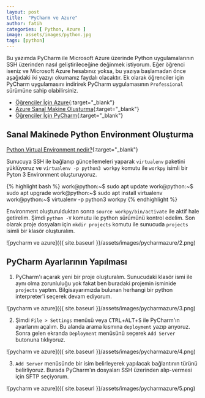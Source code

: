 ```yaml
---
layout: post
title:  "PyCharm ve Azure"
author: fatih
categories: [ Python, Azure ]
image: assets/images/python.jpg
tags: [python]
---
```


Bu yazımda PyCharm ile Microsoft Azure üzerinde Python uygulamalarının SSH üzerinden nasıl geliştirileceğine değinmek istiyorum. Eğer öğrenci iseniz ve Microsoft Azure hesabınız yoksa, bu yazıya başlamadan önce aşağıdaki iki yazıyı okumanız faydalı olacaktır. Ek olarak öğrenciler için PyCharm uygulamasını indirirek PyCharm uygulamasının ```Professional``` sürümüne sahip olabilirsiniz.

* [Öğrenciler İçin Azure](https://fatihzor.github.io/ogrenciler-icin-azure/){:target="_blank"}
* [Azure Sanal Makine Oluşturma](https://fatihzor.github.io/azure-sanal-makine-olusturma/){:target="_blank"}
* [Öğrenciler İçin PyCharm](https://www.jetbrains.com/student/){:target="_blank"}

## Sanal Makinede Python Environment Oluşturma

[Python Virtual Environment nedir?](https://yazilimportal.com/python-virtual-environment-8d50f5bae0d7){:target="_blank"}

Sunucuya SSH ile bağlanıp güncellemeleri yaparak ```virtualenv``` paketini yüklüyoruz ve ```virtualenv -p python3 workpy``` komutu ile ```workpy``` isimli bir Pyton 3 Environment oluşturuyoruz.

{% highlight bash %}
work@python:~$ sudo apt update
work@python:~$ sudo apt upgrade
work@python:~$ sudo apt install virtualenv
work@python:~$ virtualenv -p python3 workpy
{% endhighlight %}

Environment oluşturulduktan sonra ```source workpy/bin/activate``` ile aktif hale getirelim. Şimdi ```python -V``` komutu ile python sürümünü kontrol edelim. Son olarak proje dosyaları için ```mkdir projects``` komutu ile sunucuda ```projects``` isimli bir klasör oluşturalım.

![pycharm ve azure]({{ site.baseurl }}/assets/images/pycharmazure/2.png)

## PyCharm Ayarlarının Yapılması

1) PyCharm'ı açarak yeni bir proje oluşturalım. Sunucudaki klasör ismi ile aynı olma zorunluluğu yok fakat ben buradaki projemin isminide ```projects``` yaptım. Bilgisayarımızda bulunan herhangi bir python interpreter'i seçerek devam ediyorum.

![pycharm ve azure]({{ site.baseurl }}/assets/images/pycharmazure/3.png)

2) Şimdi ``` File > Settings ``` menüsü veya <kbd>CTRL</kbd>+<kbd>ALT</kbd>+<kbd>S</kbd> ile PyCharm'ın ayarlarını açalım. Bu alanda arama kısmına ```deployment``` yazıp arıyoruz. Sonra gelen ekranda ```Deployment``` menüsünü seçerek ```Add Server``` butonuna tıklıyoruz.

![pycharm ve azure]({{ site.baseurl }}/assets/images/pycharmazure/4.png)

3) ```Add Server``` menüsünde bir isim belirleyerek yapılacak bağlantının türünü belirliyoruz. Burada PyCharm'ın dosyaları SSH üzerinden alıp-vermesi için SFTP seçiyorum.

![pycharm ve azure]({{ site.baseurl }}/assets/images/pycharmazure/5.png)